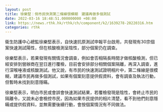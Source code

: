 ```yaml
---
layout: post
title: 徐樂堅：倘市民快測第二條線很模糊　建議再做多個測試
date: 2022-03-16 18:48:51.000000000 +08:00
link: https://news.rthk.hk/rthk/ch/component/k2/1639278-20220316.htm
categories: rthk
---
```


衞生防護中心總監徐樂堅表示，自快速抗原測試申報平台啟用，共發現有30宗個案快速測試陽性，但在核酸檢測呈陰性，部分個案仍在調查。

徐樂堅表示，若果發現有關情況會調查，例如會否相隔長時間才做核酸檢測，但已經安排到營辦商在翌日進行覆檢，目前會安排部分相關個案隔離，再深入調查，進行深喉唾液或核酸測試。他又說，有市民的快速測試證明相片中，第二條線是很模糊，建議市民再做多個測試，如果有個案刻意提供假資料，會有調查及執法行動，但暫時未找到刻意隱瞞。

徐樂堅表示，明白市民或會誤會快速測試結果，若覆檢發現是陰性，會終止市民的隔離令，又說未必會檢控市民，因為如果市民提供的相片清楚，看不到他們刻意隱瞞或提供假資料，並無需要後續行動，會按個案情況有不同做法。
